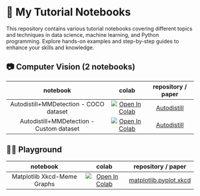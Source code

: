 # 📓 My Tutorial Notebooks
This repository contains various tutorial notebooks covering different topics and techniques in data science, machine learning, and Python programming. Explore hands-on examples and step-by-step guides to enhance your skills and knowledge.

## 📷 Computer Vision (2 notebooks)
| **notebook** | **colab** | **repository / paper** |
|:------------:|:---------:|:----------------------:|
|Autodistill+MMDetection - COCO dataset|<a target="_blank" href="https://colab.research.google.com/github/bhyun-kim/automation/blob/main/autodistill_mmdet-COCO.ipynb"> <img src="https://colab.research.google.com/assets/colab-badge.svg" alt="Open In Colab"/> </a>|[Autodistill](https://github.com/autodistill/autodistill?tab=readme-ov-file)
|Autodistill+MMDetection - Custom dataset|<a target="_blank" href="https://colab.research.google.com/github/bhyun-kim/automation/blob/main/autodistill_mmdet-custom_dataset.ipynb"> <img src="https://colab.research.google.com/assets/colab-badge.svg" alt="Open In Colab"/> </a>|[Autodistill](https://github.com/autodistill/autodistill?tab=readme-ov-file)|

## 🤽‍♂️ Playground 
| **notebook** | **colab** | **repository / paper** |
|:------------:|:---------:|:----------------------:|
|Matplotlib Xkcd-Meme Graphs|<a target="_blank" href="https://colab.research.google.com/github/bhyun-kim/automation/blob/main/Matplotlib_xkcd_playground.ipynb"><img src="https://colab.research.google.com/assets/colab-badge.svg" alt="Open In Colab"/></a>|[matplotlib.pyplot.xkcd](https://matplotlib.org/stable/api/_as_gen/matplotlib.pyplot.xkcd.html)|
